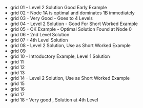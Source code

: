  - grid 01 - Level 2 Solution Good Early Example
 - grid 02 - Node 1A is optimal and dominates 1B immediately
 - grid 03 - Very Good - Goes to 4 Levels
 - grid 04 - Level 2 Solution - Good For Short Worked Example
 - grid 05 - OK Example - Optimal Solution Found at Node 0
 - grid 06 - 2nd Level Solution
 - grid 07 - 4th Level Solution
 - grid 08 - Level 2 Solution, Use as Short Worked Example 
 - grid 09
 - grid 10 - Introductory Example, Level 1 Solution
 - grid 11
 - grid 12
 - grid 13
 - grid 14 - Level 2 Solution, Use as Short Worked Example
 - grid 15
 - grid 16
 - grid 17
 - grid 18 - Very good , Solution at 4th Level
